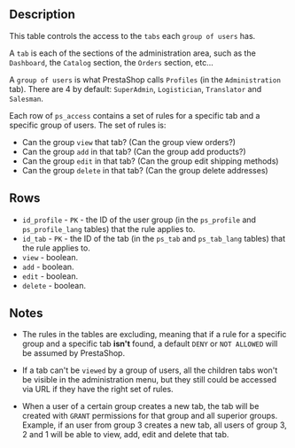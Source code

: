 ## Description

This table controls the access to the `tabs` each `group of users` has.

A `tab` is each of the sections of the administration area, such as the
`Dashboard`, the `Catalog` section, the `Orders` section, etc...

A `group of users` is what PrestaShop calls `Profiles` (in the `Administration`
tab). There are 4 by default: `SuperAdmin`, `Logistician`, `Translator` and
`Salesman`.

Each row of `ps_access` contains a set of rules for a specific tab and a
specific group of users. The set of rules is:

* Can the group `view` that tab? (Can the group view orders?)
* Can the group `add` in that tab? (Can the group add products?)
* Can the group `edit` in that tab? (Can the group edit shipping methods)
* Can the group `delete` in that tab? (Can the group delete addresses)

## Rows

* `id_profile` - `PK` - the ID of the user group (in the `ps_profile` and
`ps_profile_lang` tables) that the rule applies to.
* `id_tab` - `PK` - the ID of the tab (in the `ps_tab` and `ps_tab_lang` tables) that
the rule applies to.
* `view` - boolean.
* `add` - boolean.
* `edit` - boolean.
* `delete` - boolean.

## Notes

* The rules in the tables are excluding, meaning that if a rule for a specific
group and a specific tab <b>isn't</b> found, a default `DENY` or `NOT ALLOWED`
will be assumed by PrestaShop.

* If a tab can't be `viewed` by a group of users, all the children tabs won't be
visible in the administration menu, but they still could be accessed via URL if
they have the right set of rules.

* When a user of a certain group creates a new tab, the tab will be created with
`GRANT` permissions for that group and all superior groups. Example, if an user
from group 3 creates a new tab, all users of group 3, 2 and 1 will be able
to view, add, edit and delete that tab.
